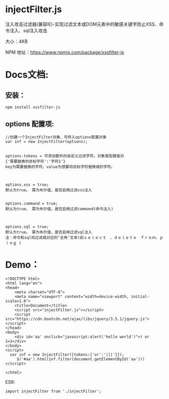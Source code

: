 # injectFilter.js
注入攻击过滤器(兼容IE)-实现过滤文本或DOM元素中的敏感关键字防止XSS、命令注入、sql注入攻击

大小：4KB

NPM 地址：https://www.npmjs.com/package/xssfilter-js
# Docs文档:
## 安装：
```
npm install xssfilter-js
```
## options 配置项:
```
//创建一个InjectFilter对象，可传入options配置对象
var inf = new InjectFilter(options);


options.tokens = 可添加额外的自定义过滤字符，对象类型键值对
{'需要替换的目标字符':'字符1'} 
key为需要替换的字符，value为想要将目标字符替换成的字符。



options.xss = true; 
默认为true。 需为布尔值，是否启用过滤xss注入


options.command = true;
默认为true。 需为布尔值，是否启用过滤command(命令注入)



options.sql = true;
默认为true。 需为布尔值，是否启用过滤sql注入
注：命令和sql将过滤成对应的‘全角’文本(如ｓｅｌｅｃｔ　、ｄｅｌｅｔｅ　ｆｒｏｍ、ｐｉｎｇ )
```
# Demo：
```
<!DOCTYPE html>
<html lang="en">
<head>
    <meta charset="UTF-8">
    <meta name="viewport" content="width=device-width, initial-scale=1.0">
    <title>Document</title>
    <script src="injectFilter.js"></script>
    <script src="https://cdn.bootcdn.net/ajax/libs/jquery/3.5.1/jquery.js"></script>
</head>
<body>
    <div id='aa' onclick="javascript:alert('hello world')">) or 1=1</div>
</body>
<script>
  var inf = new InjectFilter({tokens:{'or':'|||'}});
     $('#aa').html(inf.filter(document.getElementById('aa')))
</script>

</html>
```
ES6:
```
import injectFilter from './injectFilter';
```
